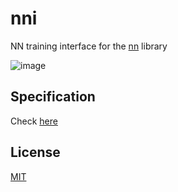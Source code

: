# nni

NN training interface for the [nn](https://github.com/KDesp73/nn) library

![image](https://github.com/user-attachments/assets/871d6574-7bb3-4484-b5a3-8692bb3c8317)


## Specification

Check [here](./docs/Specification.md)

## License

[MIT](./LICENSE)
